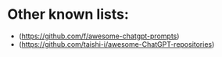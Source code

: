 # Other known lists:

* (https://github.com/f/awesome-chatgpt-prompts)
* (https://github.com/taishi-i/awesome-ChatGPT-repositories)
